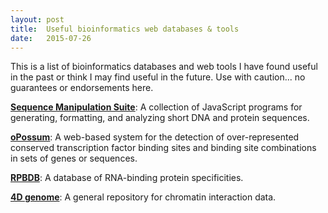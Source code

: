 ```yaml
---
layout: post
title:  Useful bioinformatics web databases & tools
date:   2015-07-26
---
```


This is a list of bioinformatics databases and web tools I have found useful in the past or think I may find useful in the future. Use with caution... no guarantees or endorsements here.

[**Sequence Manipulation Suite**](http://www.bioinformatics.org/sms2/index.html): A collection of JavaScript programs for generating, formatting, and analyzing short DNA and protein sequences.

[**oPossum**](http://opossum.cisreg.ca/oPOSSUM3/): A web-based system for the detection of over-represented conserved transcription factor binding sites and binding site combinations in sets of genes or sequences. 

[**RPBDB**](http://rbpdb.ccbr.utoronto.ca/index.php): A database of RNA-binding protein specificities.

[**4D genome**](http://4dgenome.int-med.uiowa.edu/): A general repository for chromatin interaction data.








